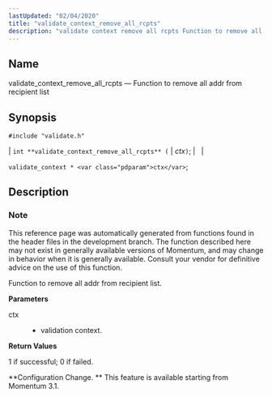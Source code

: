 ```yaml
---
lastUpdated: "02/04/2020"
title: "validate_context_remove_all_rcpts"
description: "validate context remove all rcpts Function to remove all addr from recipient list int validate context remove all rcpts ctx validate context ctx This reference page was automatically generated from functions found in the header files in the development branch The function described here may not exist in generally available..."
---
```


<a name="apis.validate_context_remove_all_rcpts"></a> 
## Name

validate_context_remove_all_rcpts — Function to remove all addr from recipient list

## Synopsis

`#include "validate.h"`

| `int **validate_context_remove_all_rcpts** (` | <var class="pdparam">ctx</var>`)`; |   |

`validate_context * <var class="pdparam">ctx</var>`;<a name="idp64487440"></a> 
## Description

### Note

This reference page was automatically generated from functions found in the header files in the development branch. The function described here may not exist in generally available versions of Momentum, and may change in behavior when it is generally available. Consult your vendor for definitive advice on the use of this function.

Function to remove all addr from recipient list.

**<a name="idp64490320"></a> Parameters**

<dl class="variablelist">

<dt>ctx</dt>

<dd>

- validation context.

</dd>

</dl>

**<a name="idp64493040"></a> Return Values**

1 if successful; 0 if failed.

**Configuration Change. ** This feature is available starting from Momentum 3.1.